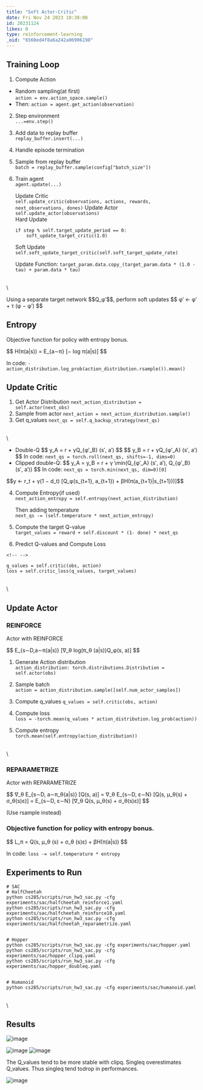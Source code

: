 ```yaml
---
title: "Soft Actor-Critic"
date: Fri Nov 24 2023 10:38:00
id: 20231124
likes: 0
type: reinforcement-learning
_oid: "6560ed4f8a6a242a06906198"
---
```

## Training Loop

1.  Compute Action

-   Random sampling(at first)\
    `action = env.action_space.sample()`
-   Then: `action = agent.get_action(observation)`

2.  Step environment\
    `...=env.step()`

3.  Add data to replay buffer\
    `replay_buffer.insert(...)`

4.  Handle episode termination

5.  Sample from replay buffer\
    `batch = replay_buffer.sample(config["batch_size"])`

6.  Train agent\
    `agent.update(...)`

    Update Critic\
    `self.update_critic(observations, actions, rewards, next_observations, dones)`
    Update Actor\
    `self.update_actor(observations)`\
    Hard Update

        if step % self.target_update_period == 0:
            soft_update_target_critic(1.0)

    Soft Update
    `self.soft_update_target_critic(self.soft_target_update_rate)`

    Update Function:
    `target_param.data.copy_(target_param.data * (1.0 - tau) + param.data * tau)`

\
\

Using a separate target network \$\$Q_φ′\$\$, perform soft updates \$\$
φ′ ← φ′ + τ (φ − φ′) \$\$

## Entropy

Objective function for policy with entropy bonus.

\$\$ H(π(a\|s)) = E\_{a∼π} \[− log π(a\|s)\] \$\$

In code:
`-action_distribution.log_prob(action_distribution.rsample()).mean()`

## Update Critic

1.  Get Actor Distribution
    `next_action_distribution = self.actor(next_obs)`
2.  Sample from actor `next_action = next_action_distribution.sample()`
3.  Get q_values `next_qs = self.q_backup_strategy(next_qs)`

\
\

-   Double-Q \$\$ y_A = r + γQ\_{φ′\_B} (s′, a′) \$\$ \$\$ y_B = r +
    γQ\_{φ′\_A} (s′, a′) \$\$ In code:
    `next_qs = torch.roll(next_qs, shifts=-1, dims=0)`
-   Clipped double-Q: \$\$ y_A = y_B = r + γ \\min(Q\_{φ′\_A} (s′, a′),
    Q\_{φ′\_B} (s′, a′)) \$\$ In code:
    `next_qs = torch.min(next_qs, dim=0)[0]`

\$\$y ← r_t + γ(1 − d_t) \[Q_φ(s\_{t+1}, a\_{t+1}) +
βH(π(a\_{t+1}\|s\_{t+1}))\]\$\$

4.  Compute Entropy(if used)\
    `next_action_entropy = self.entropy(next_action_distribution)`

    Then adding temperature\
    `next_qs -= (self.temperature * next_action_entropy)`

5.  Compute the target Q-value\
    `target_values = reward + self.discount * (1- done) * next_qs`

6.  Predict Q-values and Compute Loss

```{=html}
<!-- -->
```
    q_values = self.critic(obs, action)
    loss = self.critic_loss(q_values, target_values)

\
\

## Update Actor

### REINFORCE

Actor with REINFORCE

\$\$ E\_{s∼D,a∼π(a\|s)} \[∇\_θ log(π_θ (a\|s))Q_φ(s, a)\] \$\$

1.  Generate Action distribution\
    `action_distribution: torch.distributions.Distribution = self.actor(obs)`

2.  Sample batch\
    `action = action_distribution.sample([self.num_actor_samples])`

3.  Compute q_values `q_values = self.critic(obs, action)`

4.  Compute loss\
    `loss = -torch.mean(q_values * action_distribution.log_prob(action))`

5.  Compute entropy\
    `torch.mean(self.entropy(action_distribution))`

\
\

### REPARAMETRIZE

Actor with REPARAMETRIZE

\$\$ ∇\_θ E\_{s∼D, a∼π_θ(a\|s)} \[Q(s, a)\] = ∇\_θ E\_{s∼D, ε∼N} \[Q(s,
μ_θ(s) + σ_θ(s)ε)\] = E\_{s∼D, ε∼N} \[∇\_θ Q(s, μ_θ(s) + σ_θ(s)ε)\] \$\$

(Use rsample instead)

### Objective function for policy with entropy bonus.

\$\$ L_π = Q(s, μ_θ (s) + σ_θ (s)ε) + βH(π(a\|s)) \$\$

In code: `loss -= self.temperature * entropy`

## Experiments to Run

    # SAC
    # HalfCheetah
    python cs285/scripts/run_hw3_sac.py -cfg experiments/sac/halfcheetah_reinforce1.yaml
    python cs285/scripts/run_hw3_sac.py -cfg experiments/sac/halfcheetah_reinforce10.yaml
    python cs285/scripts/run_hw3_sac.py -cfg experiments/sac/halfcheetah_reparametrize.yaml


    # Hopper
    python cs285/scripts/run_hw3_sac.py -cfg experiments/sac/hopper.yaml
    python cs285/scripts/run_hw3_sac.py -cfg experiments/sac/hopper_clipq.yaml
    python cs285/scripts/run_hw3_sac.py -cfg experiments/sac/hopper_doubleq.yaml


    # Humanoid
    python cs285/scripts/run_hw3_sac.py -cfg experiments/sac/humanoid.yaml

\
\

## Results

![image](https://github.com/jimchen2/nonimportant/assets/123833550/d73b750e-0161-4b70-a9b3-bb5527510992)

![image](https://github.com/jimchen2/nonimportant/assets/123833550/4d080b90-7aba-4016-ba33-961c1a7a8c5a)
![image](https://github.com/jimchen2/nonimportant/assets/123833550/1207fdce-f26f-4a38-a710-5190667efd07)

The Q_values tend to be more stable with clipq. Singleq overestimates
Q_values. Thus singleq tend todrop in performances.

![image](https://github.com/jimchen2/nonimportant/assets/123833550/ca47de8e-9173-4fef-980a-aba928d42861)
